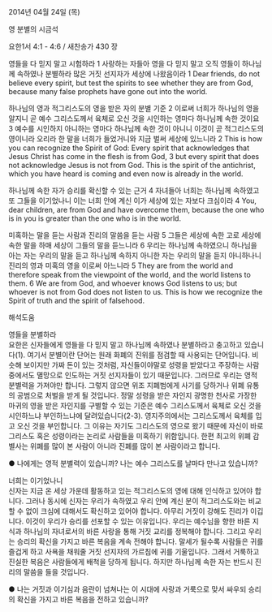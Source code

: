2014년 04월 24일 (목)

영 분별의 시금석



요한1서 4:1 - 4:6 / 새찬송가 430 장


영들을 다 믿지 말고 시험하라 
1 사랑하는 자들아 영을 다 믿지 말고 오직 영들이 하나님께 속하였나 분별하라 많은 거짓 선지자가 세상에 나왔음이라
1 Dear friends, do not believe every spirit, but test the spirits to see whether they are from God, because many false prophets have gone out into the world.   

하나님의 영과 적그리스도의 영을 받은 자의 분별 기준
2 이로써 너희가 하나님의 영을 알지니 곧 예수 그리스도께서 육체로 오신 것을 시인하는 영마다 하나님께 속한 것이요 3 예수를 시인하지 아니하는 영마다 하나님께 속한 것이 아니니 이것이 곧 적그리스도의 영이니라 오리라 한 말을 너희가 들었거니와 지금 벌써 세상에 있느니라 
2 This is how you can recognize the Spirit of God: Every spirit that acknowledges that Jesus Christ has come in the flesh is from God, 3 but every spirit that does not acknowledge Jesus is not from God. This is the spirit of the antichrist, which you have heard is coming and even now is already in the world.   

하나님께 속한 자가 승리를 확신할 수 있는 근거 
4 자녀들아 너희는 하나님께 속하였고 또 그들을 이기었나니 이는 너희 안에 계신 이가 세상에 있는 자보다 크심이라 
4 You, dear children, are from God and have overcome them, because the one who is in you is greater than the one who is in the world.   

미혹하는 말을 듣는 사람과 진리의 말씀을 듣는 사람 
5 그들은 세상에 속한 고로 세상에 속한 말을 하매 세상이 그들의 말을 듣느니라 6 우리는 하나님께 속하였으니 하나님을 아는 자는 우리의 말을 듣고 하나님께 속하지 아니한 자는 우리의 말을 듣지 아니하나니 진리의 영과 미혹의 영을 이로써 아느니라 
5 They are from the world and therefore speak from the viewpoint of the world, and the world listens to them. 6 We are from God, and whoever knows God listens to us; but whoever is not from God does not listen to us. This is how we recognize the Spirit of truth and the spirit of falsehood.

해석도움





영들을 분별하라  
요한은 신자들에게 영들을 다 믿지 말고 하나님께 속하였나 분별하라고 충고하고 있습니다(1). 여기서 분별이란 단어는 원래 화폐의 진위를 점검할 때 사용되는 단어입니다. 비슷해 보이지만 가짜 돈이 있는 것처럼, 자신들이야말로 성령을 받았다고 주장하는 사람 중에서도 멸망으로 인도하는 거짓 선지자들이 있기 때문입니다. 그러므로 우리는 영적 분별력을 가져야만 합니다. 그렇지 않으면 위조 지폐범에게 사기를 당하거나 위폐 유통의 공범으로 처벌을 받게 될 것입니다. 정말 성령을 받은 자인지 광명한 천사로 가장한 마귀의 영을 받은 자인지를 구별할 수 있는 기준은 예수 그리스도께서 육체로 오신 것을 시인하느냐 부인하느냐에 달려있습니다(2-3). 영지주의에서는 그리스도께서 육체를 입고 오신 것을 부인합니다. 그 이유는 자기도 그리스도의 영으로 왔기 때문에 자신이 바로 그리스도 혹은 성령이라는 논리로 사람들을 미혹하기 위함입니다. 한편 최고의 위폐 감별사는 위폐를 많이 본 사람이 아니라 진폐를 많이 본 사람이라고 합니다.     

● 나에게는 영적 분별력이 있습니까? 나는 예수 그리스도를 날마다 만나고 있습니까? 

너희는 이기었나니  
신자는 지금 온 세상 가운데 활동하고 있는 적그리스도의 영에 대해 인식하고 있어야 합니다. 그러나 동시에 신자는 우리가 속하였고 우리 안에 계신 분이 적그리스도와는 비교할 수 없이 크심에 대해서도 확신하고 있어야 합니다. 아무리 거짓이 강해도 진리가 이깁니다. 이것이 우리가 승리를 선포할 수 있는 이유입니다. 우리는 예수님을 향한 바른 지식과 하나님의 자녀로서의 바른 사랑을 통해 거짓 교리를 정복해야 합니다. 그리고 우리는 승리의 확신을 가지고 바른 복음을 계속 전해야 합니다. 말세가 될수록 사람들은 귀를 즐겁게 하고 사욕을 채워줄 거짓 선지자의 가르침에 귀를 기울입니다. 그래서 거룩하고 진실한 복음은 사람들에게 배척을 당하게 됩니다. 하지만 하나님께 속한 자는 반드시 진리의 말씀을 들을 것입니다. 

● 나는 거짓과 이기심과 음란이 넘쳐나는 이 시대에 사랑과 거룩으로 맞서 싸우되 승리의 확신을 가지고 바른 복음을 전하고 있습니까?